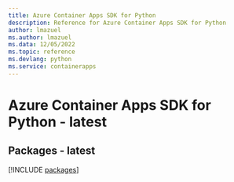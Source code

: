```yaml
---
title: Azure Container Apps SDK for Python
description: Reference for Azure Container Apps SDK for Python
author: lmazuel
ms.author: lmazuel
ms.data: 12/05/2022
ms.topic: reference
ms.devlang: python
ms.service: containerapps
---
```

# Azure Container Apps SDK for Python - latest
## Packages - latest
[!INCLUDE [packages](container-apps-index.md)]